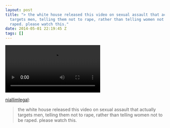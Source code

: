```yaml
---
layout: post
title: "> the white house released this video on sexual assault that actually
  targets men, telling them not to rape, rather than telling women not to be
  raped. please watch this."
date: 2014-05-01 22:19:45 Z
tags: []
---
```

<video autoplay="autoplay" controls="controls"><source src="https://www.youtube.com/watch?v=xLdElcv5qqc"></video>

[niallimlegal](http://niallimlegal.tumblr.com/post/84387045517/the-white-house-released-this-video-on-sexual):

> the white house released this video on sexual assault that actually targets men, telling them not to rape, rather than telling women not to be raped. please watch this.

